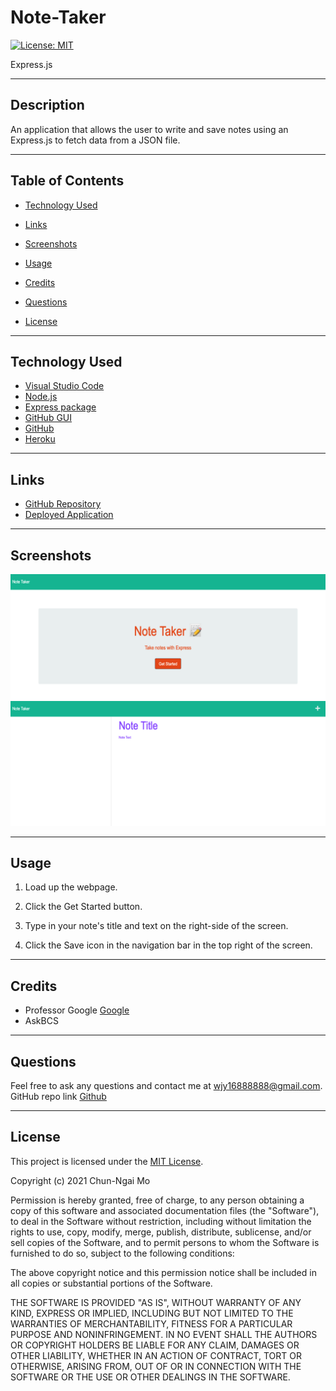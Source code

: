 # Note-Taker

[![License: MIT](https://img.shields.io/badge/License-MIT-yellow.svg)](https://opensource.org/licenses/MIT)

Express.js

-------------------------

## Description

An application that allows the user to write and save notes using an Express.js to fetch  data from a JSON file.

-------------------------

## Table of Contents

- [Technology Used](#technology-used)

- [Links](#links)

- [Screenshots](#screenshots)

- [Usage](#usage)

- [Credits](#credits)

- [Questions](#questions)

- [License](#license)

-------------------------

## Technology Used

- [Visual Studio Code](https://code.visualstudio.com/)
- [Node.js](https://nodejs.org/en/)
- [Express package](https://www.npmjs.com/package/express)
- [GitHub GUI](https://desktop.github.com/)
- [GitHub](https://www.github.com)
- [Heroku](https://www.heroku.com)

-------------------------

## Links

- [GitHub Repository](https://github.com/chunngaimo/noteTakerWithExpress)
- [Deployed Application](https://boiling-inlet-15095.herokuapp.com/notes)

-------------------------

## Screenshots

![Landing Page](./Develop/public/assets/images/landing.png)
![Note Page](./Develop/public/assets/images/notes.png)

-------------------------

## Usage

1. Load up the webpage.

2. Click the Get Started button.

3. Type in your note's title and text on the right-side of the screen.

4. Click the Save icon in the navigation bar in the top right of the screen.

-------------------------

## Credits

- Professor Google [Google](https://www.google.com/)
- AskBCS

-------------------------

## Questions

Feel free to ask any questions and contact me at wjy16888888@gmail.com. 
GitHub repo link [Github](https://github.com/chunngaimo/noteTakerWithExpress)

-------------------------

## License

This project is licensed under the [MIT License](https://choosealicense.com/licenses/mit).

Copyright (c) 2021 Chun-Ngai Mo

Permission is hereby granted, free of charge, to any person obtaining a copy
of this software and associated documentation files (the "Software"), to deal
in the Software without restriction, including without limitation the rights
to use, copy, modify, merge, publish, distribute, sublicense, and/or sell
copies of the Software, and to permit persons to whom the Software is
furnished to do so, subject to the following conditions:

The above copyright notice and this permission notice shall be included in all
copies or substantial portions of the Software.

THE SOFTWARE IS PROVIDED "AS IS", WITHOUT WARRANTY OF ANY KIND, EXPRESS OR
IMPLIED, INCLUDING BUT NOT LIMITED TO THE WARRANTIES OF MERCHANTABILITY,
FITNESS FOR A PARTICULAR PURPOSE AND NONINFRINGEMENT. IN NO EVENT SHALL THE
AUTHORS OR COPYRIGHT HOLDERS BE LIABLE FOR ANY CLAIM, DAMAGES OR OTHER
LIABILITY, WHETHER IN AN ACTION OF CONTRACT, TORT OR OTHERWISE, ARISING FROM,
OUT OF OR IN CONNECTION WITH THE SOFTWARE OR THE USE OR OTHER DEALINGS IN THE
SOFTWARE.
